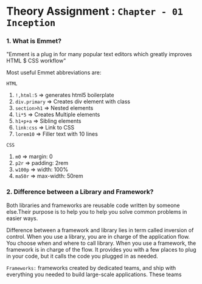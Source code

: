 
# Theory Assignment : `Chapter - 01 Inception`

### 1. What is Emmet?

"Emment is a plug in for many popular text editors which greatly improves HTML $ CSS workflow"

Most useful Emmet abbreviations are:

`HTML`

1. `!,html:5` => generates html5 boilerplate
2. `div.primary` => Creates div element with class
3. `section>h1` => Nested elements
4. `li*5` => Creates Multiple elements
5. `h1+p+a` => Sibling elements
6. `link:css` => Link to CSS
7. `lorem10` => Filler text with 10 lines

`CSS`

1. `m0` => margin: 0
2. `p2r` => padding: 2rem
3. `w100p` => width: 100%
4. `ma50r` => max-width: 50rem

### 2. Difference between a Library and Framework?

Both libraries and frameworks are reusable code written by someone else.Their purpose is to help you to help you solve common problems in easier ways.

Difference between a framework and library lies in term called inversion of control. When you use a library, you are in charge of the application flow. You choose when and where to call library. When you use a framework, the framework is in charge of the flow. It provides you with a few places to plug in your code, but it calls the code you plugged in as needed.

`Frameworks:`
frameworks created by dedicated teams, and ship with everything you needed to build large-scale applications.
These teams

